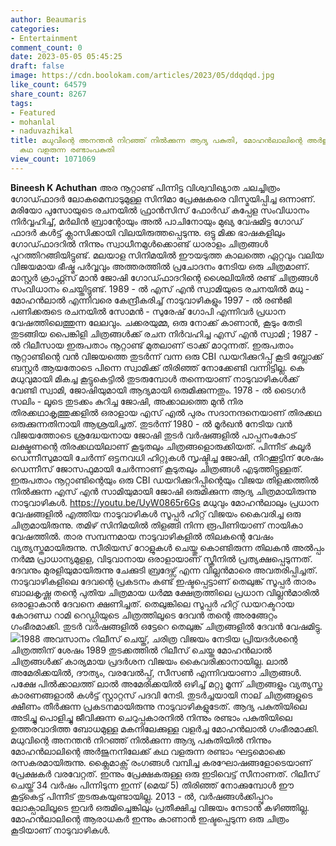 ```yaml
---
author: Beaumaris
categories:
- Entertainment
comment_count: 0
date: 2023-05-05 05:45:25
draft: false
image: https://cdn.boolokam.com/articles/2023/05/ddqdqd.jpg
like_count: 64579
share_count: 8267
tags:
- Featured
- mohanlal
- naduvazhikal
title: മധുവിന്റെ അനന്തൻ നിറഞ്ഞ് നിൽക്കുന്ന ആദ്യ പകുതി, മോഹൻലാലിന്റെ അർജുനനിലേക്ക്
  കഥ വളരുന്ന രണ്ടാംപകുതി
view_count: 1071069
---
```


**Bineesh K Achuthan** അര നൂറ്റാണ്ട് പിന്നിട്ട വിശ്വവിഖ്യാത ചലച്ചിത്രം ഗോഡ്ഫാദർ ലോകമെമ്പാടുമുള്ള സിനിമാ പ്രേക്ഷകരെ വിസ്മയിപ്പിച്ച ഒന്നാണ്. മരിയോ പുസോയുടെ രചനയിൽ ഫ്രാൻസിസ് ഫോർഡ് കപ്പേള സംവിധാനം നിർവ്വഹിച്ച്, മർലിൻ ബ്രാന്റോയും അൽ പാചിനോയും മുഖ്യ വേഷമിട്ട ഗോഡ് ഫാദർ കൾട്ട് ക്ലാസിക്കായി വിലയിരുത്തപ്പെടുന്നു. ഒട്ടു മിക്ക ഭാഷകളിലും ഗോഡ്ഫാദറിൽ നിന്നും സ്വാധീനമുൾക്കൊണ്ട് ധാരാളം ചിത്രങ്ങൾ പുറത്തിറങ്ങിയിട്ടുണ്ട്. മലയാള സിനിമയിൽ ഈയടുത്ത കാലത്തെ ഏറ്റവും വലിയ വിജയമായ ഭീഷ്മ പർവ്വവും അത്തരത്തിൽ പ്രചോദനം നേടിയ ഒരു ചിത്രമാണ്. മാസ്റ്റർ ക്രാഫ്റ്റ്സ് മാൻ ജോഷി ഗോഡ്ഫാദറിന്റെ ശൈലിയിൽ രണ്ട് ചിത്രങ്ങൾ സംവിധാനം ചെയ്തിട്ടുണ്ട്. 1989 - ൽ എസ് എൻ സ്വാമിയുടെ രചനയിൽ മധു - മോഹൻലാൽ എന്നിവരെ കേന്ദ്രീകരിച്ച് നാടുവാഴികളും 1997 - ൽ രൺജി പണിക്കരുടെ രചനയിൽ സോമൻ - സുരേഷ് ഗോപി എന്നിവർ പ്രധാന വേഷത്തിലെത്തുന്ന ലേലവും. ചക്കരയുമ്മ, ഒരു നോക്ക് കാണാൻ, കൂടും തേടി തുടങ്ങിയ പൈങ്കിളി ചിത്രങ്ങൾക്ക് രചന നിർവഹിച്ച എസ് എൻ സ്വാമി ; 1987 - ൽ റിലീസായ ഇരുപതാം നൂറ്റാണ്ട് മുതലാണ് ട്രാക്ക് മാറുന്നത്. ഇരുപതാം നൂറ്റാണ്ടിന്റെ വൻ വിജയത്തെ തുടർന്ന് വന്ന ഒരു CBI ഡയറിക്കുറിപ്പ് കൂടി ബ്ലോക്ക് ബസ്റ്റർ ആയതോടെ പിന്നെ സ്വാമിക്ക് തിരിഞ്ഞ് നോക്കേണ്ടി വന്നിട്ടില്ല. കെ മധുവുമായി മികച്ച കൂട്ടുകെട്ടിൽ തുടരുമ്പോൾ തന്നെയാണ് നാടുവാഴികൾക്ക് വേണ്ടി സ്വാമി, ജോഷിയുമായി ആദ്യമായി ഒരുമിക്കുന്നതും. 1978 - ൽ ടൈഗർ സലിം - ലൂടെ തുടക്കം കുറിച്ച ജോഷി, അക്കാലത്തെ മുൻ നിര തിരക്കഥാകൃത്തുക്കളിൽ ഒരാളായ എസ് എൽ പുരം സദാനന്ദനെയാണ് തിരക്കഥ ഒരുക്കുന്നതിനായി ആശ്രയിച്ചത്. തുടർന്ന് 1980 - ൽ മൂർഖൻ നേടിയ വൻ വിജയത്തോടെ ശ്രദ്ധേയനായ ജോഷി തുടർ വർഷങ്ങളിൽ പാപ്പനംകോട് ലക്ഷ്മണന്റെ തിരക്കഥയിലാണ് കൂടുതലും ചിത്രങ്ങളൊരുക്കിയത്. പിന്നീട് കലൂർ ഡെന്നീസുമായി ചേർന്ന് ഒട്ടനവധി ഹിറ്റുകൾ സൃഷ്ടിച്ച ജോഷി, നിറക്കൂട്ടിന് ശേഷം ഡെന്നീസ് ജോസഫുമായി ചേർന്നാണ് കൂടുതലും ചിത്രങ്ങൾ എടുത്തിട്ടുള്ളത്. ഇരുപതാം നൂറ്റാണ്ടിന്റെയും ഒരു CBI ഡയറിക്കുറിപ്പിന്റെയും വിജയ തിളക്കത്തിൽ നിൽക്കുന്ന എസ് എൻ സാമിയുമായി ജോഷി ഒരുമിക്കുന്ന ആദ്യ ചിത്രമായിരുന്നു നാടുവാഴികൾ. https://youtu.be/UyW0865r6Gs മധുവും മോഹൻലാലും പ്രധാന വേഷങ്ങളിൽ എത്തിയ നാടുവാഴികൾ സൂപ്പർ ഹിറ്റ് വിജയം കൈവരിച്ച ഒരു ചിത്രമായിരുന്നു. തമിഴ് സിനിമയിൽ തിളങ്ങി നിന്ന രൂപിണിയാണ് നായികാ വേഷത്തിൽ. താര സമ്പന്നമായ നാടുവാഴികളിൽ തിലകന്റെ വേഷം വ്യത്യസ്തമായിരുന്നു. സീരിയസ് റോളുകൾ ചെയ്തു കൊണ്ടിരുന്ന തിലകൻ അൽപ്പം നർമ്മ പ്രാധാന്യമുളള, വിടുവാനായ ഒരാളായാണ് സ്ക്രീനിൽ പ്രത്യക്ഷപ്പെടുന്നത്. ദേവനും മുരളിയുമായിരുന്നു ചേക്കുടി ബ്രദേഴ്സ് എന്ന വില്ലൻമാരെ അവതരിപ്പിച്ചത്. നാടുവാഴികളിലെ ദേവന്റെ പ്രകടനം കണ്ട് ഇഷ്ടപ്പെട്ടാണ് തെലുങ്ക് സൂപ്പർ താരം ബാലകൃഷ്ണ തന്റെ പുതിയ ചിത്രമായ ധർമ്മ ക്ഷേത്രത്തിലെ പ്രധാന വില്ലൻമാരിൽ ഒരാളാകാൻ ദേവനെ ക്ഷണിച്ചത്. തെലുങ്കിലെ സൂപ്പർ ഹിറ്റ് ഡയറക്ടറായ കോദണ്ഡ റാമി റെഡ്ഡിയുടെ ചിത്രത്തിലൂടെ ദേവൻ തന്റെ അരങ്ങേറ്റം ഗംഭീരമാക്കി. തുടർ വർഷങ്ങളിൽ ഒട്ടേറെ തെലുങ്ക് ചിത്രങ്ങളിൽ ദേവൻ വേഷമിട്ടു. ![](https://cdn.boolokam.com/articles/2023/05/ddqdqd.jpg)1988 അവസാനം റിലീസ് ചെയ്ത്, ചരിത്ര വിജയം നേടിയ പ്രിയദർശന്റെ ചിത്രത്തിന് ശേഷം 1989 തുടക്കത്തിൽ റിലീസ് ചെയ്ത മോഹൻലാൽ ചിത്രങ്ങൾക്ക് കാര്യമായ പ്രദർശന വിജയം കൈവരിക്കാനായില്ല. ലാൽ അമേരിക്കയിൽ, ദൗത്യം, വരവേൽപ്പ്, സീസൺ എന്നിവയാണാ ചിത്രങ്ങൾ. പക്ഷേ പിൽക്കാലത്ത് ലാൽ അമേരിക്കയിൽ ഒഴിച്ച് മറ്റു മൂന്ന് ചിത്രങ്ങളും വ്യത്യസ്ത കാരണങ്ങളാൽ കൾട്ട് സ്റ്റാറ്റസ് പദവി നേടി. തുടർച്ചയായി നാല് ചിത്രങ്ങളുടെ ക്ഷീണം തീർക്കുന്ന പ്രകടനമായിരുന്നു നാടുവാഴികളുടേത്. ആദ്യ പകുതിയിലെ അടിച്ചു പൊളിച്ചു ജീവിക്കുന്ന ചെറുപ്പകാരനിൽ നിന്നും രണ്ടാം പകുതിയിലെ ഉത്തരവാദിത്ത ബോധമുള്ള മകനിലേക്കുള്ള വളർച്ച മോഹൻലാൽ ഗംഭീരമാക്കി. മധുവിന്റെ അനന്തൻ നിറഞ്ഞ് നിൽക്കുന്ന ആദ്യ പകുതിയിൽ നിന്നും മോഹൻലാലിന്റെ അർജുനനിലേക്ക് കഥ വളരുന്ന രണ്ടാം ഘട്ടമൊക്കെ രസകരമായിരുന്നു. ക്ലൈമാക്സ് രംഗങ്ങൾ വമ്പിച്ച കരഘോഷങ്ങളോടെയാണ് പ്രേക്ഷകർ വരവേറ്റത്. ഇന്നും പ്രേക്ഷകരുള്ള ഒരു ഇടിവെട്ട് സീനാണത്. റിലീസ് ചെയ്ത് 34 വർഷം പിന്നിടുന്ന ഇന്ന് (മെയ് 5) തിരിഞ്ഞ് നോക്കുമ്പോൾ ഈ കൂട്ട്കെട്ട് പിന്നീട് തുടരുകയുണ്ടായില്ല. 2013 - ൽ, വർഷങ്ങൾക്കിപ്പുറം ലോക്പാലിലൂടെ ഇവർ ഒരുമിച്ചെങ്കിലും പ്രതീക്ഷിച്ച വിജയം നേടാൻ കഴിഞ്ഞില്ല. മോഹൻലാലിന്റെ ആരാധകർ ഇന്നും കാണാൻ ഇഷ്ടപ്പെടുന്ന ഒരു ചിത്രം കൂടിയാണ് നാടുവാഴികൾ.
